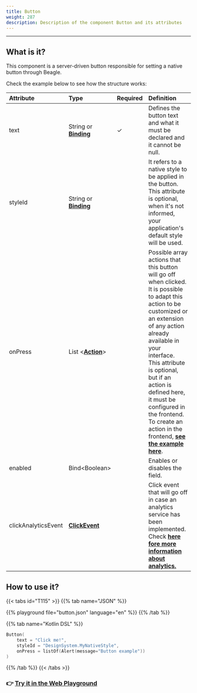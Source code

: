```yaml
---
title: Button
weight: 287
description: Description of the component Button and its attributes
---
```


---

## What is it?

This component is a server-driven button responsible for setting a native button through Beagle.

Check the example below to see how the structure works:

<table>
  <thead>
    <tr>
      <th style="text-align:left"><strong>Attribute</strong>
      </th>
      <th style="text-align:left"><strong>Type</strong>
      </th>
      <th style="text-align:left">Required</th>
      <th style="text-align:left"><strong>Definition</strong>
      </th>
    </tr>
  </thead>
  <tbody>
    <tr>
      <td style="text-align:left">text</td>
      <td style="text-align:left">
        String or
        <a href="../../context/#bindings"><strong>Binding</strong></a>
      </td>
      <td style="text-align:left">&#x2713;</td>
      <td style="text-align:left">
        Defines the button text and what it must be declared and it cannot be
          null.
      </td>
    </tr>
    <tr>
      <td style="text-align:left">styleId</td>
      <td style="text-align:left">
        String or
        <a href="../../context/#bindings"><strong>Binding</strong></a>
      </td>
      <td style="text-align:left"></td>
      <td style="text-align:left">It refers to a native style to be applied in the button. This attribute
         is optional, when it's not informed, your application's default style will be used.</td>
    </tr>
    <tr>
      <td style="text-align:left">onPress</td>
      <td style="text-align:left">List &lt;<a href="../../actions/"><strong>Action</strong></a>&gt;</td>
      <td style="text-align:left"></td>
      <td style="text-align:left">Possible array actions that this button will go off when clicked. It is
        possible to adapt this action to be customized or an extension of any action
        already available in your interface. This attribute is optional, but if
        an action is defined here, it must be configured in the frontend. To
        create an action in the frontend, <a href="../../../resources/customization/"><strong>see the example here</strong></a>.</td>
    </tr>
      <tr>
      <td style="text-align:left">enabled</td>
      <td style="text-align:left">Bind&lt;Boolean&gt;</td>
      <td style="text-align:center"></td>
      <td style="text-align:left">Enables or disables the field.</td>
    </tr>
    <tr>
      <td style="text-align:left">clickAnalyticsEvent</td>
      <td style="text-align:left"><a href="../../analytics"><strong>ClickEvent</strong></a></td>
      <td
      style="text-align:left"></td>
        <td style="text-align:left">Click event that will go off in case an analytics service has been implemented.
          Check <a href="../../analytics"><strong>here fore more information about analytics.</strong></a></td>
    </tr>
  </tbody>
</table>

## How to use it?

{{< tabs id="T115" >}}
{{% tab name="JSON" %}}
<!-- json-playground:button.json
{
  "_beagleComponent_": "beagle:button",
  "text": "Click me!",
  "styleId": "DesignSystem.MyNativeStyle",
  "onPress": [
    {
      "_beagleAction_": "beagle:alert",
      "message": "Button example"
    }
  ]
}
-->
{{% playground file="button.json" language="en" %}}
{{% /tab %}}

{{% tab name="Kotlin DSL" %}}
```kotlin
Button(
    text = "Click me!",
    styleId = "DesignSystem.MyNativeStyle",
    onPress = listOf(Alert(message="Button example"))
)
```
{{% /tab %}}
{{< /tabs >}}

### 👉 [Try it in the Web Playground](https://beagle-playground.netlify.app/#/demo/default-components/button.json)

